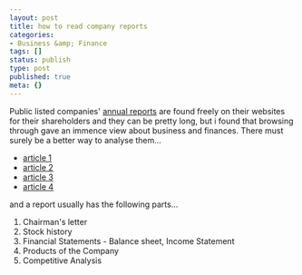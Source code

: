 ```yaml
---
layout: post
title: how to read company reports
categories:
- Business &amp; Finance
tags: []
status: publish
type: post
published: true
meta: {}
---
```

Public listed companies' [annual reports](http://en.wikipedia.org/wiki/Annual_report) are found freely on their websites for their shareholders and they can be pretty long, but i found that browsing through gave an immence view about business and finances. There must surely be a better way to analyse them...

- [article 1](http://www.moneychimp.com/articles/financials/fundamentals.htm)
- [article 2](http://www.zpub.com/sf/arl/arl-read.html)
- [article 3](http://www.blonnet.com/iw/2007/07/08/stories/2007070850701300.htm)
- [article 4](http://jobfunctions.bnet.com/whitepaper.aspx?docid=58574)

and a report usually has the following parts...
1. Chairman's letter
2. Stock history
3. Financial Statements - Balance sheet, Income Statement
4. Products of the Company
5. Competitive Analysis
